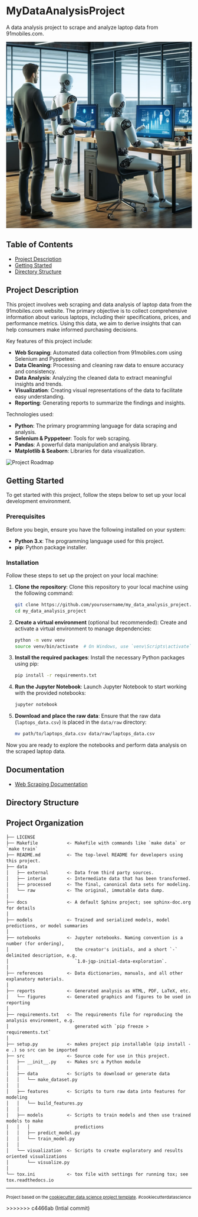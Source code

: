 
# MyDataAnalysisProject

A data analysis project to scrape and analyze laptop data from 91mobiles.com.

![Human guiding robots in data analysis](docs/images/robot_data_analysis.png.webp)

## Table of Contents
- [Project Description](#project-description)
- [Getting Started](#getting-started)
- [Directory Structure](#directory-structure)

## Project Description

This project involves web scraping and data analysis of laptop data from the 91mobiles.com website. The primary objective is to collect comprehensive information about various laptops, including their specifications, prices, and performance metrics. Using this data, we aim to derive insights that can help consumers make informed purchasing decisions.

Key features of this project include:
- **Web Scraping**: Automated data collection from 91mobiles.com using Selenium and Pyppeteer.
- **Data Cleaning**: Processing and cleaning raw data to ensure accuracy and consistency.
- **Data Analysis**: Analyzing the cleaned data to extract meaningful insights and trends.
- **Visualization**: Creating visual representations of the data to facilitate easy understanding.
- **Reporting**: Generating reports to summarize the findings and insights.

Technologies used:
- **Python**: The primary programming language for data scraping and analysis.
- **Selenium & Pyppeteer**: Tools for web scraping.
- **Pandas**: A powerful data manipulation and analysis library.
- **Matplotlib & Seaborn**: Libraries for data visualization.

![Project Roadmap](docs/images/project_roadmap.png)

## Getting Started

To get started with this project, follow the steps below to set up your local development environment.

### Prerequisites

Before you begin, ensure you have the following installed on your system:

- **Python 3.x**: The programming language used for this project.
- **pip**: Python package installer.

### Installation

Follow these steps to set up the project on your local machine:

1. **Clone the repository**:
   Clone this repository to your local machine using the following command:
    ```bash
    git clone https://github.com/yourusername/my_data_analysis_project.git
    cd my_data_analysis_project
    ```

2. **Create a virtual environment** (optional but recommended):
   Create and activate a virtual environment to manage dependencies:
    ```bash
    python -m venv venv
    source venv/bin/activate  # On Windows, use `venv\Scripts\activate`
    ```

3. **Install the required packages**:
   Install the necessary Python packages using pip:
    ```bash
    pip install -r requirements.txt
    ```

4. **Run the Jupyter Notebook**:
   Launch Jupyter Notebook to start working with the provided notebooks:
    ```bash
    jupyter notebook
    ```

5. **Download and place the raw data**:
   Ensure that the raw data (`laptops_data.csv`) is placed in the `data/raw` directory:
    ```bash
    mv path/to/laptops_data.csv data/raw/laptops_data.csv
    ```

Now you are ready to explore the notebooks and perform data analysis on the scraped laptop data.



## Documentation

- [Web Scraping Documentation](docs/web_scraping_documentation.md)


## Directory Structure



Project Organization
------------

    ├── LICENSE
    ├── Makefile           <- Makefile with commands like `make data` or `make train`
    ├── README.md          <- The top-level README for developers using this project.
    ├── data
    │   ├── external       <- Data from third party sources.
    │   ├── interim        <- Intermediate data that has been transformed.
    │   ├── processed      <- The final, canonical data sets for modeling.
    │   └── raw            <- The original, immutable data dump.
    │
    ├── docs               <- A default Sphinx project; see sphinx-doc.org for details
    │
    ├── models             <- Trained and serialized models, model predictions, or model summaries
    │
    ├── notebooks          <- Jupyter notebooks. Naming convention is a number (for ordering),
    │                         the creator's initials, and a short `-` delimited description, e.g.
    │                         `1.0-jqp-initial-data-exploration`.
    │
    ├── references         <- Data dictionaries, manuals, and all other explanatory materials.
    │
    ├── reports            <- Generated analysis as HTML, PDF, LaTeX, etc.
    │   └── figures        <- Generated graphics and figures to be used in reporting
    │
    ├── requirements.txt   <- The requirements file for reproducing the analysis environment, e.g.
    │                         generated with `pip freeze > requirements.txt`
    │
    ├── setup.py           <- makes project pip installable (pip install -e .) so src can be imported
    ├── src                <- Source code for use in this project.
    │   ├── __init__.py    <- Makes src a Python module
    │   │
    │   ├── data           <- Scripts to download or generate data
    │   │   └── make_dataset.py
    │   │
    │   ├── features       <- Scripts to turn raw data into features for modeling
    │   │   └── build_features.py
    │   │
    │   ├── models         <- Scripts to train models and then use trained models to make
    │   │   │                 predictions
    │   │   ├── predict_model.py
    │   │   └── train_model.py
    │   │
    │   └── visualization  <- Scripts to create exploratory and results oriented visualizations
    │       └── visualize.py
    │
    └── tox.ini            <- tox file with settings for running tox; see tox.readthedocs.io


--------

<p><small>Project based on the <a target="_blank" href="https://drivendata.github.io/cookiecutter-data-science/">cookiecutter data science project template</a>. #cookiecutterdatascience</small></p>
>>>>>>> c4466ab (Intial commit)
